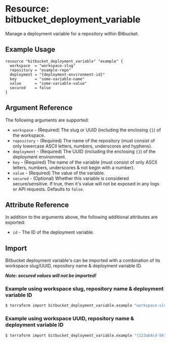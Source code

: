 # Resource: bitbucket_deployment_variable
Manage a deployment variable for a repository within Bitbucket.

## Example Usage
```hcl
resource "bitbucket_deployment_variable" "example" {
  workspace  = "workspace-slug"
  repository = "example-repo"
  deployment = "{deployment-environment-id}"
  key        = "some-variable-name"
  value      = "some-variable-value"
  secured    = false
}
```

## Argument Reference
The following arguments are supported:
* `workspace` - (Required) The slug or UUID (including the enclosing `{}`) of the workspace.
* `repository` - (Required) The name of the repository (must consist of only lowercase ASCII letters, numbers, underscores and hyphens).
* `deployment` - (Required) The UUID (including the enclosing `{}`) of the deployment environment.
* `key` - (Required) The name of the variable (must consist of only ASCII letters, numbers, underscores & not begin with a number).
* `value` - (Required) The value of the variable.
* `secured` - (Optional) Whether this variable is considered secure/sensitive. If true, then it's value will not be exposed in any logs or API requests. Defaults to `false`.

## Attribute Reference
In addition to the arguments above, the following additional attributes are exported:
* `id` - The ID of the deployment variable.

## Import
Bitbucket deployment variable's can be imported with a combination of its workspace slug/UUID, repository name & deployment variable ID.

**_Note: secured values will not be imported!_**

### Example using workspace slug, repository name & deployment variable ID
```sh
$ terraform import bitbucket_deployment_variable.example "workspace-slug/example-repo/1234"
```

### Example using workspace UUID, repository name & deployment variable ID
```sh
$ terraform import bitbucket_deployment_variable.example "{123ab4cd-5678-9e01-f234-5678g9h01i2j}/example-repo/1234"
```
